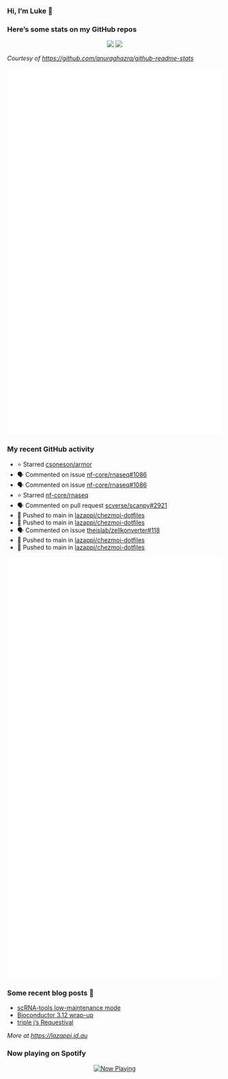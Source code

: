 
<!-- README.md is generated from README.Rmd. Please edit that file -->

### Hi, I’m Luke 👋

<!--
**lazappi/lazappi** is a ✨ _special_ ✨ repository because its `README.md` (this file) appears on your GitHub profile.
&#10;Here are some ideas to get you started:
&#10;- 🔭 I’m currently working on ...
- 🌱 I’m currently learning ...
- 👯 I’m looking to collaborate on ...
- 🤔 I’m looking for help with ...
- 💬 Ask me about ...
- 📫 How to reach me: ...
- 😄 Pronouns: ...
- ⚡ Fun fact: ...
-->

### Here’s some stats on my GitHub repos

<p align="center">
<img src="https://github-readme-stats.vercel.app/api?username=lazappi&count_private=true&show_icons=true&theme=buefy&hide_title=True">
<img src="https://github-readme-stats.vercel.app/api/top-langs/?username=lazappi&hide=html&theme=buefy&layout=compact">
</p>

*Courtesy of <https://github.com/anuraghazra/github-readme-stats>*

<p align="center" style="width:100%;">
<img src="https://github.com/lazappi/lazappi/raw/main/github-intro.svg">
</p>

### My recent GitHub activity

- ⭐️ Starred [csoneson/armor](https://github.com/csoneson/armor)
- 🗣 Commented on issue
  [nf-core/rnaseq#1086](https://github.com/nf-core/rnaseq#1086)
- 🗣 Commented on issue
  [nf-core/rnaseq#1086](https://github.com/nf-core/rnaseq#1086)
- ⭐️ Starred [nf-core/rnaseq](https://github.com/nf-core/rnaseq)
- 🗣 Commented on pull request
  [scverse/scanpy#2921](https://github.com/scverse/scanpy#2921)
- 📨 Pushed to main in
  [lazappi/chezmoi-dotfiles](https://github.com/lazappi/chezmoi-dotfiles)
- 📨 Pushed to main in
  [lazappi/chezmoi-dotfiles](https://github.com/lazappi/chezmoi-dotfiles)
- 🗣 Commented on issue
  [theislab/zellkonverter#118](https://github.com/theislab/zellkonverter#118)
- 📨 Pushed to main in
  [lazappi/chezmoi-dotfiles](https://github.com/lazappi/chezmoi-dotfiles)
- 📨 Pushed to main in
  [lazappi/chezmoi-dotfiles](https://github.com/lazappi/chezmoi-dotfiles)

<p align="center" style="width:100%;">
<img src="https://github.com/lazappi/lazappi/raw/main/github-status.svg">
</p>

### Some recent blog posts 📝

- [scRNA-tools low-maintenance
  mode](https://lazappi.id.au/posts/2024-03-04-scRNAtools-low-maintenance/index.html)
- [Bioconductor 3.12
  wrap-up](https://lazappi.id.au/posts/2020-10-30-bioconductor-3-12-wrap-up/index.html)
- [triple j’s
  Requestival](https://lazappi.id.au/posts/2020-07-11-requestival/index.html)

*More at <https://lazappi.id.au>*

<!-- ### My latest tweet 👇 and retweet 👉 -->

### Now playing on Spotify

<p align="center">
<a href="https://now-playing-profile.lazappi.vercel.app/now-playing?open">
<img src="https://now-playing-profile.lazappi.vercel.app/now-playing" width="256" height="64" alt="Now Playing">
</a>
</p>
